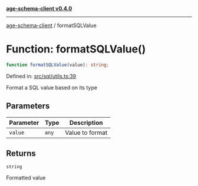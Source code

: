 [**age-schema-client v0.4.0**](../index.md)

***

[age-schema-client](../index.md) / formatSQLValue

# Function: formatSQLValue()

```ts
function formatSQLValue(value): string;
```

Defined in: [src/sql/utils.ts:39](https://github.com/standardbeagle/ageSchemaClient/blob/main/src/sql/utils.ts#L39)

Format a SQL value based on its type

## Parameters

| Parameter | Type | Description |
| ------ | ------ | ------ |
| `value` | `any` | Value to format |

## Returns

`string`

Formatted value
